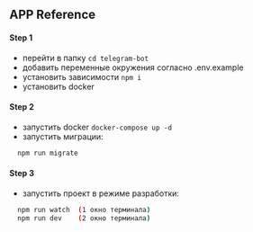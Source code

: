 ## APP Reference

#### Step 1

-   перейти в папку `cd telegram-bot`
-   добавить переменные окружения согласно .env.example
-   установить зависимости `npm i`
-   установить docker

#### Step 2

-   запустить docker `docker-compose up -d`
-   запустить миграции:

```bash
  npm run migrate
```

#### Step 3

-   запустить проект в режиме разработки:

```bash
  npm run watch  (1 окно терминала)
  npm run dev    (2 окно терминала)
```

